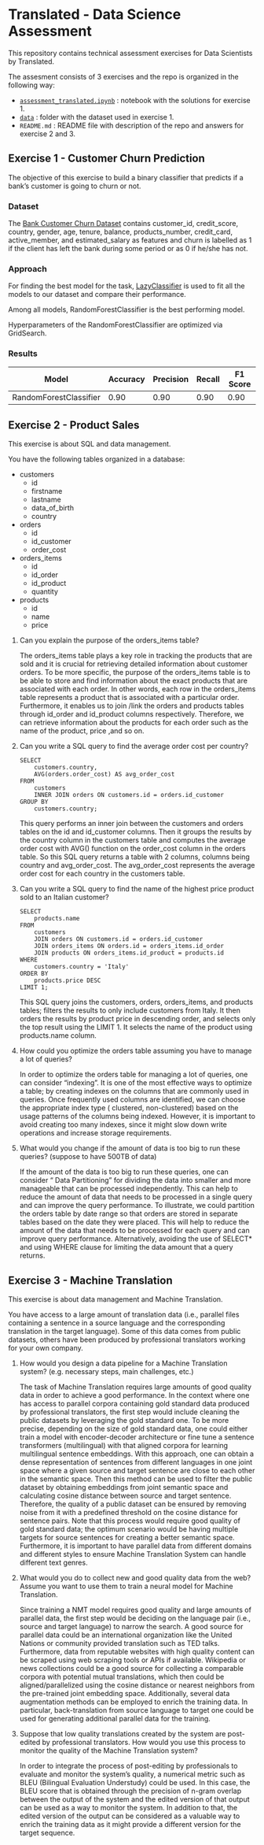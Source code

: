 # Translated - Data Science Assessment 
This repository contains technical assessment exercises for Data Scientists by Translated.

The assesment consists of 3 exercises and the repo is organized in the following way:

* [`assessment_translated.ipynb`](assessment_translated.ipynb) : notebook with the solutions for exercise 1.
* [`data`](data) : folder with the dataset used in exercise 1.
* `README.md` : README file with description of the repo and answers for exercise 2 and 3.

## Exercise 1 - Customer Churn Prediction
The objective of this exercise to build a binary classifier that predicts if a bank’s customer is going to churn or not. 

### Dataset
The [Bank Customer Churn Dataset](https://www.kaggle.com/datasets/gauravtopre/bank-customer-churn-dataset?resource=download) contains customer_id, credit_score, country, gender, age, tenure, balance, products_number, credit_card, active_member, and estimated_salary as features and churn is labelled as 1 if the client has left the bank during some period or as 0 if he/she has not.

### Approach
For finding the best model for the task, [LazyClassifier](https://lazypredict.readthedocs.io/en/latest/usage.html) is used to fit all the models to our dataset and compare their performance.

Among all models, RandomForestClassifier is the best performing model. 

Hyperparameters of the RandomForestClassifier are optimized via GridSearch.


### Results

|Model|Accuracy|Precision|Recall|F1 Score|
|-|-|-|-|-|
|RandomForestClassifier|0.90|0.90|0.90|0.90|

## Exercise 2 - Product Sales 
This exercise is about SQL and data management.

You have the following tables organized in a database:
* customers 
  * id 
  * firstname 
  * lastname 
  * data_of_birth 
  * country 
* orders 
  * id 
  * id_customer 
  * order_cost 
* orders_items 
  * id 
  * id_order 
  * id_product 
  * quantity 
* products 
  * id 
  * name 
  * price 

1. Can you explain the purpose of the orders_items table? 

    The orders_items table plays a key role in tracking the products that are sold and it is crucial for retrieving detailed information about customer orders. To be more specific, the purpose of the orders_items table is to be able to store and find information about the  exact products that are associated with each order. In other words, each row in the orders_items table represents a product that is associated with a particular order. Furthermore, it enables us to join /link the orders and products tables  through id_order and id_product columns respectively. Therefore, we can retrieve  information about the products for each order such as the name of the product, price ,and so on.
2. Can you write a SQL query to find the average order cost per country? 

    ```
    SELECT 
        customers.country, 
        AVG(orders.order_cost) AS avg_order_cost
    FROM 
        customers 
        INNER JOIN orders ON customers.id = orders.id_customer
    GROUP BY 
        customers.country;
    ```

    This query performs an inner join between the customers and orders tables on the id and id_customer columns. Then it groups the results by the country column in the customers table and computes the average order cost with AVG() function on the order_cost column in the orders table.
    So this SQL query returns a table with 2 columns, columns being country and avg_order_cost. The avg_order_cost represents the average order cost for each country in the customers table.


3. Can you write a SQL query to find the name of the highest price product sold to an Italian customer? 

    ```
    SELECT 
        products.name 
    FROM 
        customers 
        JOIN orders ON customers.id = orders.id_customer 
        JOIN orders_items ON orders.id = orders_items.id_order 
        JOIN products ON orders_items.id_product = products.id 
    WHERE 
        customers.country = 'Italy' 
    ORDER BY 
        products.price DESC 
    LIMIT 1;
    ```

    This SQL query joins the customers, orders, orders_items, and products tables; filters the results to only include customers from Italy. It then orders the results by product price in descending order, and selects only the top result using the LIMIT 1. It selects the name of the product using products.name column. 


4.  How could you optimize the orders table assuming you have to manage a lot of queries? 

    In order to optimize the orders table for managing a lot of queries, one can consider “indexing”.  It is one of the most effective ways to optimize a table; by creating indexes on the columns that are commonly used in queries. Once frequently used columns are identified, we can choose the appropriate index type ( clustered, non-clustered) based on the usage patterns of the columns being indexed. However, it is important to avoid creating too many indexes, since it might slow down write operations and increase storage requirements.



5. What would you change if the amount of data is too big to run these queries? (suppose to have 500TB of data) 

    If the amount of the data is too big to run these queries, one can consider “ Data Partitioning”  for dividing the data into smaller and more manageable that can be processed independently. This can help to reduce the amount of data that needs to be processed in a single query and can improve the query performance. To illustrate, we could partition the orders table by date range so that orders are stored in separate tables based on the date they were placed. This will help to reduce the amount of the data that needs to be processed for each query and can improve query performance. Alternatively, avoiding the use of  SELECT* and using WHERE clause for limiting the data amount that a query returns.

## Exercise 3 - Machine Translation 

This exercise is about data management and Machine Translation.

You have access to a large amount of translation data (i.e., parallel files containing a sentence in a source language and the corresponding translation in the target
language). Some of this data comes from public datasets, others have been produced by professional translators working for your own company.

1. How would you design a data pipeline for a Machine Translation system? (e.g. necessary steps, main challenges, etc.) 

    The task of Machine Translation requires large amounts of good quality data in order to achieve a good performance. In the context where one has access to parallel corpora containing gold standard data produced by professional translators, the first step would include cleaning the public datasets by leveraging the gold standard one. To be more precise, depending on the size of gold standard data, one could either train a model with encoder-decoder architecture or fine tune a sentence transformers (multilingual) with that aligned corpora for learning multilingual sentence embeddings. With this approach, one can obtain a dense representation of sentences from different languages in one joint space where a given source and target sentence are close to each other in the semantic space. Then this method can be used to filter the public dataset by obtaining embeddings from joint semantic space and calculating cosine distance between source and target sentence. Therefore, the quality of a public dataset can be ensured by removing noise from it with a predefined threshold on the cosine distance for sentence pairs. Note that this process would require good quality of gold standard data; the optimum scenario would be having multiple targets for source sentences for creating a better semantic space. Furthermore, it is important to have parallel data from different domains and different styles to ensure Machine Translation System can handle different text genres.



2. What would you do to collect new and good quality data from the web? Assume you want to use them to train a neural model for Machine Translation.

    Since training a NMT model requires good quality and large amounts of parallel data, the first step would be deciding on the language pair (i.e., source and target language) to narrow the search. A good source for parallel data could be an international organization like the United Nations or community provided translation such as TED talks. Furthermore, data from reputable websites with high quality content can be scraped using web scraping tools or APIs if available. Wikipedia or news collections could be a good source for collecting a comparable corpora with potential mutual translations, which then could be aligned/parallelized using the cosine distance or nearest neighbors from the pre-trained joint embedding space. Additionally, several data augmentation methods can be employed to enrich the training data. In particular, back-translation from source language to target one could be used for generating additional parallel data for the training.

 3. Suppose that low quality translations created by the system are post-edited by professional translators. How would you use this process to monitor the quality of the Machine Translation system?

    In order to integrate the process of post-editing by professionals to evaluate and monitor the system’s quality, a numerical metric such as BLEU (Bilingual Evaluation Understudy) could be used. In this case, the BLEU score that is obtained through the precision of n-gram overlap between the output of the system and the edited version of that output can be used as a way to monitor the system. In addition to that, the edited version of the output can be considered as a valuable way to enrich the training data as it might provide a different version for the target sequence.
